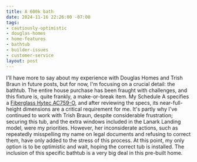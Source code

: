 ```yaml
---
title: A 600k bath
date: 2024-11-16 22:26:00 -07:00
tags:
- cautiously-optimistic
- douglas-homes
- home-features
- bathtub
- builder-issues
- customer-service
layout: post
---
```


I'll have more to say about my experience with Douglas Homes and Trish Braun in future posts, but for now, I'm focusing on a crucial detail: the bathtub.  The entire house purchase has been fraught with challenges, and this fixture is, quite frankly, a make-or-break item. My Schedule A specifies a [Fiberglass Hytec AC759-O](https://www.hytec.ca/product-detail/AC759?skuid=AC759-0), and after reviewing the specs, its near-full-height dimensions are a critical requirement for me.  It's partly why I've continued to work with Trish Braun, despite considerable frustration; securing this tub, and the extra windows included in the Lanark Landing model, were my priorities.  However, her inconsiderate actions, such as repeatedly misspelling my name on legal documents and refusing to correct them, have only added to the stress of this process.  At this point, my only option is to be optimistic and wait, hoping the correct tub is installed.  The inclusion of this specific bathtub is a very big deal in this pre-built home.
